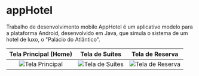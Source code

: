 # appHotel
Trabalho de desenvolvimento mobile
AppHotel é um aplicativo modelo para a plataforma Android, desenvolvido em Java, que simula o sistema de um hotel de luxo, o "Palácio do Atlântico".


| Tela Principal (Home) | Tela de Suítes | Tela de Reserva |
| :---: | :---: | :---: |
| ![Tela Principal](https://github.com/user-attachments/assets/046333af-0955-4c88-a38b-b2db7bd44ddb) | ![Tela de Suítes](https://github.com/user-attachments/assets/fe0ed059-06d7-4822-a83a-2426581ef7ed) | ![Tela de Reserva](https://github.com/user-attachments/assets/209a4fe3-2778-4736-8b48-b52ea6b2dd52) | ![Tela de Pagamento](https://github.com/user-attachments/assets/539fce4e-acfb-4722-977d-90d019949793)
